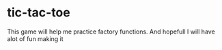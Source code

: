 # tic-tac-toe

This game will help me practice factory functions. And hopefull I will have alot of fun making it
